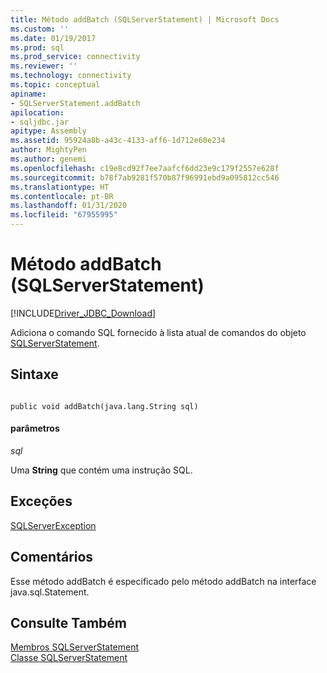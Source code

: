 ```yaml
---
title: Método addBatch (SQLServerStatement) | Microsoft Docs
ms.custom: ''
ms.date: 01/19/2017
ms.prod: sql
ms.prod_service: connectivity
ms.reviewer: ''
ms.technology: connectivity
ms.topic: conceptual
apiname:
- SQLServerStatement.addBatch
apilocation:
- sqljdbc.jar
apitype: Assembly
ms.assetid: 95924a8b-a43c-4133-aff6-1d712e60e234
author: MightyPen
ms.author: genemi
ms.openlocfilehash: c19e8cd92f7ee7aafcf6dd23e9c179f2557e628f
ms.sourcegitcommit: b78f7ab9281f570b87f96991ebd9a095812cc546
ms.translationtype: HT
ms.contentlocale: pt-BR
ms.lasthandoff: 01/31/2020
ms.locfileid: "67955995"
---
```

# <a name="addbatch-method-sqlserverstatement"></a>Método addBatch (SQLServerStatement)
[!INCLUDE[Driver_JDBC_Download](../../../includes/driver_jdbc_download.md)]

  Adiciona o comando SQL fornecido à lista atual de comandos do objeto [SQLServerStatement](../../../connect/jdbc/reference/sqlserverstatement-class.md).  
  
## <a name="syntax"></a>Sintaxe  
  
```  
  
public void addBatch(java.lang.String sql)  
```  
  
#### <a name="parameters"></a>parâmetros  
 *sql*  
  
 Uma **String** que contém uma instrução SQL.  
  
## <a name="exceptions"></a>Exceções  
 [SQLServerException](../../../connect/jdbc/reference/sqlserverexception-class.md)  
  
## <a name="remarks"></a>Comentários  
 Esse método addBatch é especificado pelo método addBatch na interface java.sql.Statement.  
  
## <a name="see-also"></a>Consulte Também  
 [Membros SQLServerStatement](../../../connect/jdbc/reference/sqlserverstatement-members.md)   
 [Classe SQLServerStatement](../../../connect/jdbc/reference/sqlserverstatement-class.md)  
  
  
